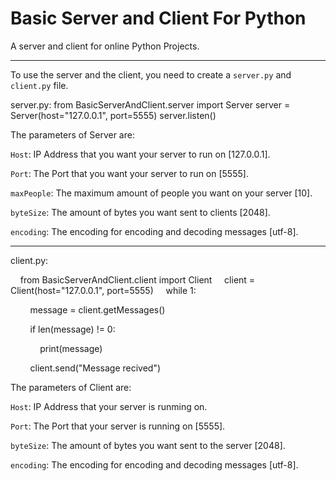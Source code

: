 # Basic Server and Client For Python

 A server and client for online Python Projects.

---

To use the server and the client, you need to create a `server.py` and `client.py` file.

server.py:
from BasicServerAndClient.server import Server
server = Server(host="127.0.0.1", port=5555)
server.listen()

The parameters of Server are:

`Host`: IP Address that you want your server to run on [127.0.0.1].

`Port`: The Port that you want your server to run on [5555].

`maxPeople`: The maximum amount of people you want on your server [10].

`byteSize`: The amount of bytes you want sent to clients [2048].

`encoding`: The encoding for encoding and decoding messages [utf-8].

---

client.py:

    from BasicServerAndClient.client import Client
    client = Client(host="127.0.0.1", port=5555)
    while 1:

        message = client.getMessages()

        if len(message) != 0:

            print(message)

        client.send("Message recived")

The parameters of Client are:

`Host`: IP Address that your server is runming on.

`Port`: The Port that your server is running on [5555].

`byteSize`: The amount of bytes you want sent to the server [2048].

`encoding`: The encoding for encoding and decoding messages [utf-8].
